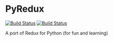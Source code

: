 # PyRedux

[![Build Status](https://travis-ci.org/rikbruil/pyredux.svg?branch=master)](https://travis-ci.org/rikbruil/pyredux)
[![Build Status](https://travis-ci.org/rikbruil/pyredux.svg?branch=master)](https://travis-ci.org/rikbruil/pyredux)

A port of Redux for Python (for fun and learning)
